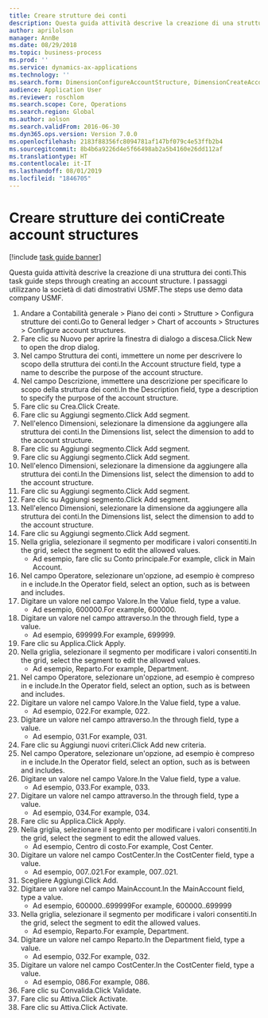 ```yaml
---
title: Creare strutture dei conti
description: Questa guida attività descrive la creazione di una struttura dei conti.
author: aprilolson
manager: AnnBe
ms.date: 08/29/2018
ms.topic: business-process
ms.prod: ''
ms.service: dynamics-ax-applications
ms.technology: ''
ms.search.form: DimensionConfigureAccountStructure, DimensionCreateAccountStructure, DimensionHierarchyAddLevel, DimensionHierarchyConstraintActivate
audience: Application User
ms.reviewer: roschlom
ms.search.scope: Core, Operations
ms.search.region: Global
ms.author: aolson
ms.search.validFrom: 2016-06-30
ms.dyn365.ops.version: Version 7.0.0
ms.openlocfilehash: 2183f88356fc8094781af147bf079c4e53ffb2b4
ms.sourcegitcommit: 8b4b6a9226d4e5f66498ab2a5b4160e26dd112af
ms.translationtype: HT
ms.contentlocale: it-IT
ms.lasthandoff: 08/01/2019
ms.locfileid: "1846705"
---
```

# <a name="create-account-structures"></a><span data-ttu-id="d3aac-103">Creare strutture dei conti</span><span class="sxs-lookup"><span data-stu-id="d3aac-103">Create account structures</span></span>

[!include [task guide banner](../../includes/task-guide-banner.md)]

<span data-ttu-id="d3aac-104">Questa guida attività descrive la creazione di una struttura dei conti.</span><span class="sxs-lookup"><span data-stu-id="d3aac-104">This task guide steps through creating an account structure.</span></span> <span data-ttu-id="d3aac-105">I passaggi utilizzano la società di dati dimostrativi USMF.</span><span class="sxs-lookup"><span data-stu-id="d3aac-105">The steps use demo data company USMF.</span></span>

1. <span data-ttu-id="d3aac-106">Andare a Contabilità generale > Piano dei conti > Strutture > Configura strutture dei conti.</span><span class="sxs-lookup"><span data-stu-id="d3aac-106">Go to General ledger > Chart of accounts > Structures > Configure account structures.</span></span>
2. <span data-ttu-id="d3aac-107">Fare clic su Nuovo per aprire la finestra di dialogo a discesa.</span><span class="sxs-lookup"><span data-stu-id="d3aac-107">Click New to open the drop dialog.</span></span>
3. <span data-ttu-id="d3aac-108">Nel campo Struttura dei conti, immettere un nome per descrivere lo scopo della struttura dei conti.</span><span class="sxs-lookup"><span data-stu-id="d3aac-108">In the Account structure field, type a name to describe the purpose of the account structure.</span></span>
4. <span data-ttu-id="d3aac-109">Nel campo Descrizione, immettere una descrizione per specificare lo scopo della struttura dei conti.</span><span class="sxs-lookup"><span data-stu-id="d3aac-109">In the Description field, type a description to specify the purpose of the account structure.</span></span>
5. <span data-ttu-id="d3aac-110">Fare clic su Crea.</span><span class="sxs-lookup"><span data-stu-id="d3aac-110">Click Create.</span></span>
6. <span data-ttu-id="d3aac-111">Fare clic su Aggiungi segmento.</span><span class="sxs-lookup"><span data-stu-id="d3aac-111">Click Add segment.</span></span>
7. <span data-ttu-id="d3aac-112">Nell'elenco Dimensioni, selezionare la dimensione da aggiungere alla struttura dei conti.</span><span class="sxs-lookup"><span data-stu-id="d3aac-112">In the Dimensions list, select the dimension to add to the account structure.</span></span>
8. <span data-ttu-id="d3aac-113">Fare clic su Aggiungi segmento.</span><span class="sxs-lookup"><span data-stu-id="d3aac-113">Click Add segment.</span></span>
9. <span data-ttu-id="d3aac-114">Fare clic su Aggiungi segmento.</span><span class="sxs-lookup"><span data-stu-id="d3aac-114">Click Add segment.</span></span>
10. <span data-ttu-id="d3aac-115">Nell'elenco Dimensioni, selezionare la dimensione da aggiungere alla struttura dei conti.</span><span class="sxs-lookup"><span data-stu-id="d3aac-115">In the Dimensions list, select the dimension to add to the account structure.</span></span>
11. <span data-ttu-id="d3aac-116">Fare clic su Aggiungi segmento.</span><span class="sxs-lookup"><span data-stu-id="d3aac-116">Click Add segment.</span></span>
12. <span data-ttu-id="d3aac-117">Fare clic su Aggiungi segmento.</span><span class="sxs-lookup"><span data-stu-id="d3aac-117">Click Add segment.</span></span>
13. <span data-ttu-id="d3aac-118">Nell'elenco Dimensioni, selezionare la dimensione da aggiungere alla struttura dei conti.</span><span class="sxs-lookup"><span data-stu-id="d3aac-118">In the Dimensions list, select the dimension to add to the account structure.</span></span>
14. <span data-ttu-id="d3aac-119">Fare clic su Aggiungi segmento.</span><span class="sxs-lookup"><span data-stu-id="d3aac-119">Click Add segment.</span></span>
15. <span data-ttu-id="d3aac-120">Nella griglia, selezionare il segmento per modificare i valori consentiti.</span><span class="sxs-lookup"><span data-stu-id="d3aac-120">In the grid, select the segment to edit the allowed values.</span></span>
    * <span data-ttu-id="d3aac-121">Ad esempio, fare clic su Conto principale.</span><span class="sxs-lookup"><span data-stu-id="d3aac-121">For example, click in Main Account.</span></span>  
16. <span data-ttu-id="d3aac-122">Nel campo Operatore, selezionare un'opzione, ad esempio è compreso in e include.</span><span class="sxs-lookup"><span data-stu-id="d3aac-122">In the Operator field, select an option, such as is between and includes.</span></span>
17. <span data-ttu-id="d3aac-123">Digitare un valore nel campo Valore.</span><span class="sxs-lookup"><span data-stu-id="d3aac-123">In the Value field, type a value.</span></span>
    * <span data-ttu-id="d3aac-124">Ad esempio, 600000.</span><span class="sxs-lookup"><span data-stu-id="d3aac-124">For example, 600000.</span></span>  
18. <span data-ttu-id="d3aac-125">Digitare un valore nel campo attraverso.</span><span class="sxs-lookup"><span data-stu-id="d3aac-125">In the through field, type a value.</span></span>
    * <span data-ttu-id="d3aac-126">Ad esempio, 699999.</span><span class="sxs-lookup"><span data-stu-id="d3aac-126">For example, 699999.</span></span>  
19. <span data-ttu-id="d3aac-127">Fare clic su Applica.</span><span class="sxs-lookup"><span data-stu-id="d3aac-127">Click Apply.</span></span>
20. <span data-ttu-id="d3aac-128">Nella griglia, selezionare il segmento per modificare i valori consentiti.</span><span class="sxs-lookup"><span data-stu-id="d3aac-128">In the grid, select the segment to edit the allowed values.</span></span>
    * <span data-ttu-id="d3aac-129">Ad esempio, Reparto.</span><span class="sxs-lookup"><span data-stu-id="d3aac-129">For example, Department.</span></span>  
21. <span data-ttu-id="d3aac-130">Nel campo Operatore, selezionare un'opzione, ad esempio è compreso in e include.</span><span class="sxs-lookup"><span data-stu-id="d3aac-130">In the Operator field, select an option, such as is between and includes.</span></span>
22. <span data-ttu-id="d3aac-131">Digitare un valore nel campo Valore.</span><span class="sxs-lookup"><span data-stu-id="d3aac-131">In the Value field, type a value.</span></span>
    * <span data-ttu-id="d3aac-132">Ad esempio, 022.</span><span class="sxs-lookup"><span data-stu-id="d3aac-132">For example, 022.</span></span>  
23. <span data-ttu-id="d3aac-133">Digitare un valore nel campo attraverso.</span><span class="sxs-lookup"><span data-stu-id="d3aac-133">In the through field, type a value.</span></span>
    * <span data-ttu-id="d3aac-134">Ad esempio, 031.</span><span class="sxs-lookup"><span data-stu-id="d3aac-134">For example, 031.</span></span>  
24. <span data-ttu-id="d3aac-135">Fare clic su Aggiungi nuovi criteri.</span><span class="sxs-lookup"><span data-stu-id="d3aac-135">Click Add new criteria.</span></span>
25. <span data-ttu-id="d3aac-136">Nel campo Operatore, selezionare un'opzione, ad esempio è compreso in e include.</span><span class="sxs-lookup"><span data-stu-id="d3aac-136">In the Operator field, select an option, such as is between and includes.</span></span>
26. <span data-ttu-id="d3aac-137">Digitare un valore nel campo Valore.</span><span class="sxs-lookup"><span data-stu-id="d3aac-137">In the Value field, type a value.</span></span>
    * <span data-ttu-id="d3aac-138">Ad esempio, 033.</span><span class="sxs-lookup"><span data-stu-id="d3aac-138">For example, 033.</span></span>  
27. <span data-ttu-id="d3aac-139">Digitare un valore nel campo attraverso.</span><span class="sxs-lookup"><span data-stu-id="d3aac-139">In the through field, type a value.</span></span>
    * <span data-ttu-id="d3aac-140">Ad esempio, 034.</span><span class="sxs-lookup"><span data-stu-id="d3aac-140">For example, 034.</span></span>  
28. <span data-ttu-id="d3aac-141">Fare clic su Applica.</span><span class="sxs-lookup"><span data-stu-id="d3aac-141">Click Apply.</span></span>
29. <span data-ttu-id="d3aac-142">Nella griglia, selezionare il segmento per modificare i valori consentiti.</span><span class="sxs-lookup"><span data-stu-id="d3aac-142">In the grid, select the segment to edit the allowed values.</span></span>
    * <span data-ttu-id="d3aac-143">Ad esempio, Centro di costo.</span><span class="sxs-lookup"><span data-stu-id="d3aac-143">For example, Cost Center.</span></span>  
30. <span data-ttu-id="d3aac-144">Digitare un valore nel campo CostCenter.</span><span class="sxs-lookup"><span data-stu-id="d3aac-144">In the CostCenter field, type a value.</span></span>
    * <span data-ttu-id="d3aac-145">Ad esempio, 007..021.</span><span class="sxs-lookup"><span data-stu-id="d3aac-145">For example, 007..021.</span></span>  
31. <span data-ttu-id="d3aac-146">Scegliere Aggiungi.</span><span class="sxs-lookup"><span data-stu-id="d3aac-146">Click Add.</span></span>
32. <span data-ttu-id="d3aac-147">Digitare un valore nel campo MainAccount.</span><span class="sxs-lookup"><span data-stu-id="d3aac-147">In the MainAccount field, type a value.</span></span>
    * <span data-ttu-id="d3aac-148">Ad esempio, 600000..699999</span><span class="sxs-lookup"><span data-stu-id="d3aac-148">For example, 600000..699999</span></span>  
33. <span data-ttu-id="d3aac-149">Nella griglia, selezionare il segmento per modificare i valori consentiti.</span><span class="sxs-lookup"><span data-stu-id="d3aac-149">In the grid, select the segment to edit the allowed values.</span></span>
    * <span data-ttu-id="d3aac-150">Ad esempio, Reparto.</span><span class="sxs-lookup"><span data-stu-id="d3aac-150">For example, Department.</span></span>  
34. <span data-ttu-id="d3aac-151">Digitare un valore nel campo Reparto.</span><span class="sxs-lookup"><span data-stu-id="d3aac-151">In the Department field, type a value.</span></span>
    * <span data-ttu-id="d3aac-152">Ad esempio, 032.</span><span class="sxs-lookup"><span data-stu-id="d3aac-152">For example, 032.</span></span>  
35. <span data-ttu-id="d3aac-153">Digitare un valore nel campo CostCenter.</span><span class="sxs-lookup"><span data-stu-id="d3aac-153">In the CostCenter field, type a value.</span></span>
    * <span data-ttu-id="d3aac-154">Ad esempio, 086.</span><span class="sxs-lookup"><span data-stu-id="d3aac-154">For example, 086.</span></span>  
36. <span data-ttu-id="d3aac-155">Fare clic su Convalida.</span><span class="sxs-lookup"><span data-stu-id="d3aac-155">Click Validate.</span></span>
37. <span data-ttu-id="d3aac-156">Fare clic su Attiva.</span><span class="sxs-lookup"><span data-stu-id="d3aac-156">Click Activate.</span></span>
38. <span data-ttu-id="d3aac-157">Fare clic su Attiva.</span><span class="sxs-lookup"><span data-stu-id="d3aac-157">Click Activate.</span></span>

